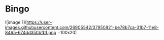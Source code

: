 # Bingo
![image 1](https://user-images.githubusercontent.com/26905542/37950821-be78b7ca-31b7-11e8-8465-674dd350bfb1.png =100x20)
